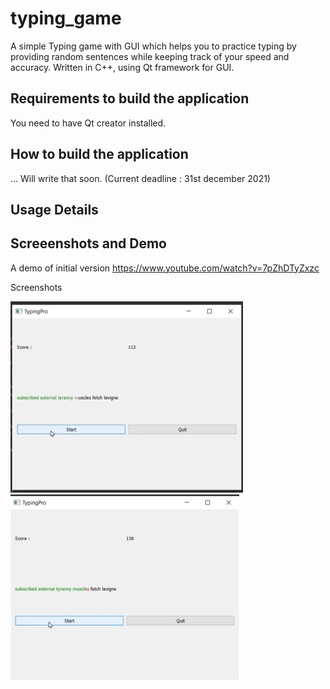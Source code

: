 # typing_game
A simple Typing game with GUI which helps you to practice typing by providing random sentences while keeping track of your speed and accuracy. Written in C++, using Qt framework for GUI.

## Requirements to build the application

You need to have Qt creator installed.


## How to build the application

... Will write that soon. (Current deadline : 31st december 2021)

## Usage Details

## Screeenshots and Demo

A demo of initial version https://www.youtube.com/watch?v=7pZhDTyZxzc 

Screenshots

<img src="./images/SS1.png" alt="Screenshot 1 of typing game" />
<img src="./images/SS2.png" alt="Screenshot 2 of typing game" />



